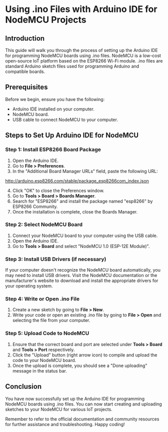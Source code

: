 # Using .ino Files with Arduino IDE for NodeMCU Projects

## Introduction

This guide will walk you through the process of setting up the Arduino IDE for programming NodeMCU boards using .ino files. NodeMCU is a low-cost open-source IoT platform based on the ESP8266 Wi-Fi module. .ino files are standard Arduino sketch files used for programming Arduino and compatible boards.

## Prerequisites

Before we begin, ensure you have the following:

- Arduino IDE installed on your computer.
- NodeMCU board.
- USB cable to connect NodeMCU to your computer.

## Steps to Set Up Arduino IDE for NodeMCU

### Step 1: Install ESP8266 Board Package

1. Open the Arduino IDE.
2. Go to **File > Preferences**.
3. In the "Additional Board Manager URLs" field, paste the following URL:
   
http://arduino.esp8266.com/stable/package_esp8266com_index.json


4. Click "OK" to close the Preferences window.
5. Go to **Tools > Board > Boards Manager**.
6. Search for "ESP8266" and install the package named "esp8266" by ESP8266 Community.
7. Once the installation is complete, close the Boards Manager.

### Step 2: Select NodeMCU Board

1. Connect your NodeMCU board to your computer using the USB cable.
2. Open the Arduino IDE.
3. Go to **Tools > Board** and select "NodeMCU 1.0 (ESP-12E Module)".

### Step 3: Install USB Drivers (if necessary)

If your computer doesn't recognize the NodeMCU board automatically, you may need to install USB drivers. Visit the NodeMCU documentation or the manufacturer's website to download and install the appropriate drivers for your operating system.

### Step 4: Write or Open .ino File

1. Create a new sketch by going to **File > New**.
2. Write your code or open an existing .ino file by going to **File > Open** and selecting the file from your computer.

### Step 5: Upload Code to NodeMCU

1. Ensure that the correct board and port are selected under **Tools > Board** and **Tools > Port** respectively.
2. Click the "Upload" button (right arrow icon) to compile and upload the code to your NodeMCU board.
3. Once the upload is complete, you should see a "Done uploading" message in the status bar.

## Conclusion

You have now successfully set up the Arduino IDE for programming NodeMCU boards using .ino files. You can now start creating and uploading sketches to your NodeMCU for various IoT projects.

Remember to refer to the official documentation and community resources for further assistance and troubleshooting. Happy coding!
